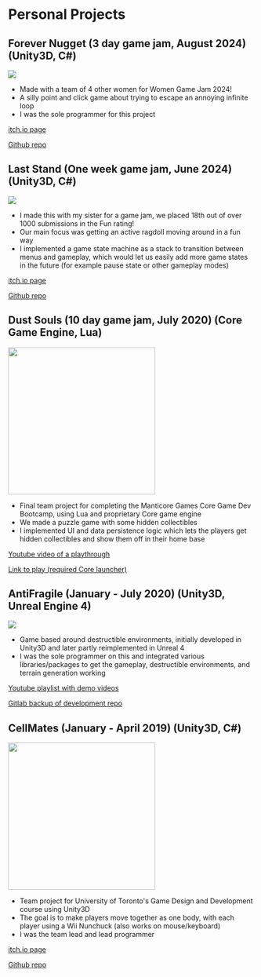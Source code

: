 # Personal Projects

## <b>Forever Nugget</b> (3 day game jam, August 2024) (Unity3D, C#)
![](https://img.itch.zone/aW1hZ2UvMjg5MzcxOS8xNzMwODM3Ni5qcGc=/original/rtmiqc.jpg)

- Made with a team of 4 other women for Women Game Jam 2024!
- A silly point and click game about trying to escape an annoying infinite loop
- I was the sole programmer for this project
  
[itch.io page](https://chimera-crafts.itch.io/forever-nugget)
  
[Github repo](https://github.com/ana-damnjanovic/wgj2024)


## <b>Last Stand</b> (One week game jam, June 2024) (Unity3D, C#)
![](https://img.itch.zone/aW1nLzE2NDEzMTIzLnBuZw==/315x250%23c/62Pu0C.png)
  
  - I made this with my sister for a game jam, we placed 18th out of over 1000 submissions in the Fun rating!
  - Our main focus was getting an active ragdoll moving around in a fun way
  - I implemented a game state machine as a stack to transition between menus and gameplay, which would let us easily add more game states in the future (for example pause state or other gameplay modes)

[itch.io page](https://mihmee16374.itch.io/last-stand)
  
[Github repo](https://github.com/ana-damnjanovic/gamedevtvjam)

## <b>Dust Souls</b> (10 day game jam, July 2020) (Core Game Engine, Lua)
<img src="https://manticoreprod-ms.azureedge.net/screenshots/19e189674c924e389097ddc795b1b563_3_nupNxlSQDGQOkNyZINQm1_EBA6ECA0D39A0CA8BAECC3578B81EB83065D9A6E.jpg" height="300">

- Final team project for completing the Manticore Games Core Game Dev Bootcamp, using Lua and proprietary Core game engine
- We made a puzzle game with some hidden collectibles
- I implemented UI and data persistence logic which lets the players get hidden collectibles and show them off in their home base
  
[Youtube video of a playthrough](https://www.youtube.com/watch?v=-ZiNRAaijUc&feature=youtu.be)
  
[Link to play (required Core launcher)](https://www.coregames.com/games/19e189/dust-souls)

## <b>AntiFragile</b> (January - July 2020) (Unity3D, Unreal Engine 4)
![](https://i.ytimg.com/vi/TSLQMmQc14k/hqdefault.jpg?sqp=-oaymwEcCPYBEIoBSFXyq4qpAw4IARUAAIhCGAFwAcABBg==&rs=AOn4CLBPN1i_liVxtwqDOBqQdNP8sHiiEw)

- Game based around destructible environments, initially developed in Unity3D and later partly reimplemented in Unreal 4
- I was the sole programmer on this and integrated various libraries/packages to get the gameplay, destructible environments, and terrain generation working

[Youtube playlist with demo videos](https://www.youtube.com/playlist?list=PLlUISXXe2RDXqb7Tgg1MtW3pDOfSkgjxM)
  
[Gitlab backup of development repo](https://gitlab.com/ana-damnjanovic/unity-backup)

## <b>CellMates</b> (January - April 2019) (Unity3D, C#)
<img src="https://img.itch.zone/aW1nLzE5OTkyMDMucG5n/original/uoKzfS.png" height="300">

- Team project for University of Toronto's Game Design and Development course using Unity3D
- The goal is to make players move together as one body, with each player using a Wii Nunchuck (also works on mouse/keyboard)
- I was the team lead and lead programmer

[itch.io page](https://cellmates.itch.io/cell-mates)
  
[Github repo](https://github.com/ana-damnjanovic/CellMates)





